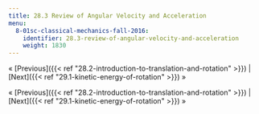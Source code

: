 ```yaml
---
title: 28.3 Review of Angular Velocity and Acceleration
menu:
  8-01sc-classical-mechanics-fall-2016:
    identifier: 28.3-review-of-angular-velocity-and-acceleration
    weight: 1830
---
```

« [Previous]({{< ref "28.2-introduction-to-translation-and-rotation" >}}) | [Next]({{< ref "29.1-kinetic-energy-of-rotation" >}}) »

« [Previous]({{< ref "28.2-introduction-to-translation-and-rotation" >}}) | [Next]({{< ref "29.1-kinetic-energy-of-rotation" >}}) »
